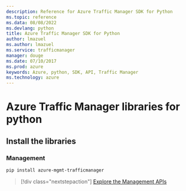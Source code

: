 ```yaml
---
description: Reference for Azure Traffic Manager SDK for Python
ms.topic: reference
ms.data: 08/08/2022
ms.devlang: python
title: Azure Traffic Manager SDK for Python
author: lmazuel
ms.author: lmazuel
ms.service: trafficmanager
manager: douge
ms.date: 07/10/2017
ms.prod: azure
keywords: Azure, python, SDK, API, Traffic Manager
ms.technology: azure
---
```

# Azure Traffic Manager libraries for python

## Install the libraries

### Management

```bash
pip install azure-mgmt-trafficmanager
```

> [!div class="nextstepaction"]
> [Explore the Management APIs](/python/api/overview/azure/trafficmanager/management)
